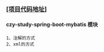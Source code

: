 ### [[项目代码地址]](https://github.com/AndyCZY/czy-study-spring-boot "项目代码地址")
#### czy-study-spring-boot-mybatis 模块
    1、注解的方式
    2、xml的方式













